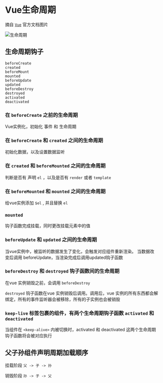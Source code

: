# Vue生命周期

摘自 [`Vue`](https://cn.vuejs.org/v2/guide/instance.html#%E7%94%9F%E5%91%BD%E5%91%A8%E6%9C%9F%E5%9B%BE%E7%A4%BA) 官方文档图片

![生命周期](https://cn.vuejs.org/images/lifecycle.png)

## 生命周期钩子

```
beforeCreate
created
beforeMount
mounted
beforeUpdate
updated
beforeDestroy
destroyed
activated
deactivated
```

### 在 `beforeCreate` 之前的生命周期

Vue实例化，初始化 事件 和 生命周期

### 在 `beforeCreate` 和 `created` 之间的生命周期

初始化数据，以及设置数据监听

### 在 `created` 和 `beforeMounted` 之间的生命周期

判断是否有 声明 `el` ，以及是否有 `render` 或者 `template`

### 在 `beforeMounted` 和 `mounted` 之间的生命周期

给vue实例添加 `$el` , 并且替换 `el`

### `mounted`

钩子函数完成挂载，同时更改挂载元素中的值

### `beforeUpdate` 和 `updated` 之间的生命周期

当vue实例中，被监听的数据发生了变化，会触发对应组件重新渲染。
当数据改变后调用 beforeUpdate，当渲染完成后调用updated钩子函数

### `beforeDestroy` 和 `destroyed` 钩子函数间的生命周期

在vue 实例销毁之前，会调用 `beforeDestroy`

`destroyed` 钩子函数在vue 实例销毁后调用。调用后，vue 实例的所有东西都会解绑定，所有的事件监听器会被移除，所有的子实例也会被销毁

### `keep-live` 标签包裹的组件，有两个生命周期钩子函数 `activated` 和 `deactivated`

当组件在 `<keep-alive>` 内被切换时，activated 和 deactivated 这两个生命周期钩子函数将会被对应执行

## 父子孙组件声明周期加载顺序

挂载阶段 `父 -> 子 -> 孙`

销毁阶段 `孙 -> 子 -> 父`
